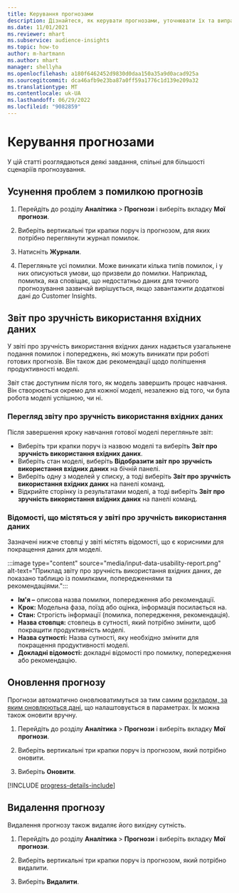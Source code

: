 ```yaml
---
title: Керування прогнозами
description: Дізнайтеся, як керувати прогнозами, уточнювати їх та виправляти неполадки.
ms.date: 11/01/2021
ms.reviewer: mhart
ms.subservice: audience-insights
ms.topic: how-to
author: m-hartmann
ms.author: mhart
manager: shellyha
ms.openlocfilehash: a180f6462452d9830d0daa150a35a9d0acad925a
ms.sourcegitcommit: dca46afb9e23ba87a0ff59a1776c1d139e209a32
ms.translationtype: MT
ms.contentlocale: uk-UA
ms.lasthandoff: 06/29/2022
ms.locfileid: "9082859"
---
```

# <a name="manage-predictions"></a>Керування прогнозами

У цій статті розглядаються деякі завдання, спільні для більшості сценаріїв прогнозування.

## <a name="troubleshoot-a-failed-prediction"></a>Усунення проблем з помилкою прогнозів

1. Перейдіть до розділу **Аналітика** > **Прогнози** і виберіть вкладку **Мої прогнози**.

1. Виберіть вертикальні три крапки поруч із прогнозом, для яких потрібно переглянути журнал помилок.

1. Натисніть **Журнали**.

1. Перегляньте усі помилки. Може виникати кілька типів помилок, і у них описуються умови, що призвели до помилки. Наприклад, помилка, яка сповіщає, що недостатньо даних для точного прогнозування зазвичай вирішується, якщо завантажити додаткові дані до Customer Insights.

## <a name="input-data-usability-report"></a>Звіт про зручність використання вхідних даних

У звіті про зручність використання вхідних даних надається узагальнене подання помилок і попереджень, які можуть виникати при роботі готових прогнозів. Він також дає рекомендації щодо поліпшення продуктивності моделі.

Звіт стає доступним після того, як модель завершить процес навчання. Він створюється окремо для кожної моделі, незалежно від того, чи була робота моделі успішною, чи ні.

### <a name="view-the-input-data-usability-report"></a>Перегляд звіту про зручність використання вхідних даних

Після завершення кроку навчання готової моделі перегляньте звіт:
- Виберіть три крапки поруч із назвою моделі та виберіть **Звіт про зручність використання вхідних даних**.
- Виберіть стан моделі, виберіть **Відобразити звіт про зручність використання вхідних даних** на бічній панелі.
- Виберіть одну з моделей у списку, а тоді виберіть **Звіт про зручність використання вхідних даних** на панелі команд.
- Відкрийте сторінку із результатами моделі, а тоді виберіть **Звіт про зручність використання вхідних даних** на панелі команд.

### <a name="information-in-the-input-data-usability-report"></a>Відомості, що містяться у звіті про зручність використання даних

Зазначені нижче стовпці у звіті містять відомості, що є корисними для покращення даних для моделі.

:::image type="content" source="media/input-data-usability-report.png" alt-text="Приклад звіту про зручність використання вхідних даних, де показано таблицю із помилками, попередженнями та рекомендаціями.":::

- **Ім'я –** описова назва помилки, попередження або рекомендації.
- **Крок:** Модельна фаза, поїзд або оцінка, інформація посилається на.
- **Стан:** Строгість інформації (помилка, попередження, рекомендація).
- **Назва стовпця:** стовпець в сутності, який потрібно змінити, щоб покращити продуктивність моделі.
- **Назва сутності:** Назва сутності, яку необхідно змінити для покращення продуктивності моделі.
- **Докладні відомості:** докладні відомості про помилку, попередження або рекомендацію.

## <a name="refresh-a-prediction"></a>Оновлення прогнозу

Прогнози автоматично оновлюватимуться за тим самим [розкладом, за яким оновлюються дані](system.md#schedule-tab), що налаштовується в параметрах. Їх можна також оновити вручну.

1. Перейдіть до розділу **Аналітика** > **Прогнози** і виберіть вкладку **Мої прогнози**.

1. Виберіть вертикальні три крапки поруч із прогнозом, який потрібно оновити.

1. Виберіть **Оновити**.

[!INCLUDE [progress-details-include](includes/progress-details-pane.md)]

## <a name="delete-a-prediction"></a>Видалення прогнозу

Видалення прогнозу також видаляє його вихідну сутність.

1. Перейдіть до розділу **Аналітика** > **Прогнози** і виберіть вкладку **Мої прогнози**.

1. Виберіть вертикальні три крапки поруч із прогнозом, який потрібно видалити.

1. Виберіть **Видалити**.
